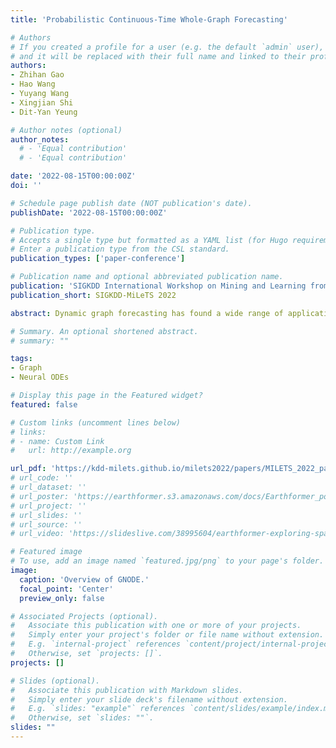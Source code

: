```yaml
---
title: 'Probabilistic Continuous-Time Whole-Graph Forecasting'

# Authors
# If you created a profile for a user (e.g. the default `admin` user), write the username (folder name) here
# and it will be replaced with their full name and linked to their profile.
authors:
- Zhihan Gao
- Hao Wang
- Yuyang Wang
- Xingjian Shi
- Dit-Yan Yeung

# Author notes (optional)
author_notes:
  # - 'Equal contribution'
  # - 'Equal contribution'

date: '2022-08-15T00:00:00Z'
doi: ''

# Schedule page publish date (NOT publication's date).
publishDate: '2022-08-15T00:00:00Z'

# Publication type.
# Accepts a single type but formatted as a YAML list (for Hugo requirements).
# Enter a publication type from the CSL standard.
publication_types: ['paper-conference']

# Publication name and optional abbreviated publication name.
publication: 'SIGKDD International Workshop on Mining and Learning from Time Series -- Deep Forecasting: Models, Interpretability, and Applications'
publication_short: SIGKDD-MiLeTS 2022

abstract: Dynamic graph forecasting has found a wide range of applications including social media, recommendation systems, and computational finance. However, existing dynamic graph models typically focus on discrete-time dynamic graphs, treating dynamic graphs as temporally discrete graph snapshots. We argue that such discrete treatment is inadequate for capturing the underlying dynamics which are intrinsically continuous. To overcome such deficiency, we extend fully connected neural ordinary differential equations (FCNODE) to graph-connected neural ordinary differential equations (GNODE), which considers graph structures in the input space, output space, and the transition in the latent space. Experiments show that our GNODE naturally captures the continuous-time dynamics in graph sequences and consistently outperforms state-of-the-art graph forecasting methods.

# Summary. An optional shortened abstract.
# summary: ""

tags: 
- Graph
- Neural ODEs

# Display this page in the Featured widget?
featured: false

# Custom links (uncomment lines below)
# links:
# - name: Custom Link
#   url: http://example.org

url_pdf: 'https://kdd-milets.github.io/milets2022/papers/MILETS_2022_paper_7178.pdf'
# url_code: ''
# url_dataset: ''
# url_poster: 'https://earthformer.s3.amazonaws.com/docs/Earthformer_poster_NeurIPS22.pdf'
# url_project: ''
# url_slides: ''
# url_source: ''
# url_video: 'https://slideslive.com/38995604/earthformer-exploring-spacetime-transformers-for-earth-system-forecasting'

# Featured image
# To use, add an image named `featured.jpg/png` to your page's folder.
image:
  caption: 'Overview of GNODE.'
  focal_point: 'Center'
  preview_only: false

# Associated Projects (optional).
#   Associate this publication with one or more of your projects.
#   Simply enter your project's folder or file name without extension.
#   E.g. `internal-project` references `content/project/internal-project/index.md`.
#   Otherwise, set `projects: []`.
projects: []

# Slides (optional).
#   Associate this publication with Markdown slides.
#   Simply enter your slide deck's filename without extension.
#   E.g. `slides: "example"` references `content/slides/example/index.md`.
#   Otherwise, set `slides: ""`.
slides: ""
---
```


